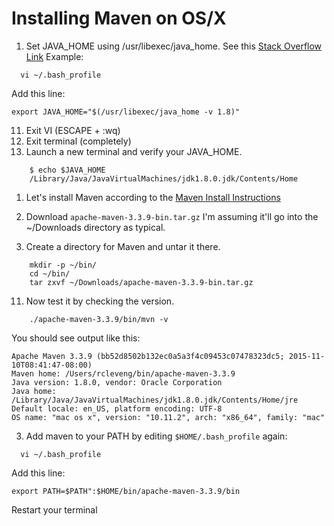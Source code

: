 # Installing Maven on OS/X

1. Set JAVA_HOME using /usr/libexec/java_home. 
   See this [Stack Overflow Link](http://stackoverflow.com/questions/6588390/where-is-java-home-on-osx-yosemite-10-10-mavericks-10-9-mountain-lion-10)
   Example: 
````
  vi ~/.bash_profile
````
Add this line:
````
export JAVA_HOME="$(/usr/libexec/java_home -v 1.8)"
````

11. Exit VI (ESCAPE + :wq)
11. Exit terminal (completely)
11. Launch a new terminal and verify your JAVA_HOME.
````
	$ echo $JAVA_HOME
	/Library/Java/JavaVirtualMachines/jdk1.8.0.jdk/Contents/Home
````
1.  Let's install Maven according to the [Maven Install Instructions](https://maven.apache.org/install.html)
11. Download ```apache-maven-3.3.9-bin.tar.gz```
   I'm assuming it'll go into the ~/Downloads directory as typical.
   
11. Create a directory for Maven and untar it there.
````
	mkdir -p ~/bin/
	cd ~/bin/
	tar zxvf ~/Downloads/apache-maven-3.3.9-bin.tar.gz
````

11. Now test it by checking the version.
````
	./apache-maven-3.3.9/bin/mvn -v
````

You should see output like this:
````
Apache Maven 3.3.9 (bb52d8502b132ec0a5a3f4c09453c07478323dc5; 2015-11-10T08:41:47-08:00)
Maven home: /Users/rcleveng/bin/apache-maven-3.3.9
Java version: 1.8.0, vendor: Oracle Corporation
Java home: /Library/Java/JavaVirtualMachines/jdk1.8.0.jdk/Contents/Home/jre
Default locale: en_US, platform encoding: UTF-8
OS name: "mac os x", version: "10.11.2", arch: "x86_64", family: "mac"
````

3. Add maven to your PATH by editing ```$HOME/.bash_profile``` again:

````
  vi ~/.bash_profile
````

Add this line:
````
export PATH=$PATH":$HOME/bin/apache-maven-3.3.9/bin
````
Restart your terminal

